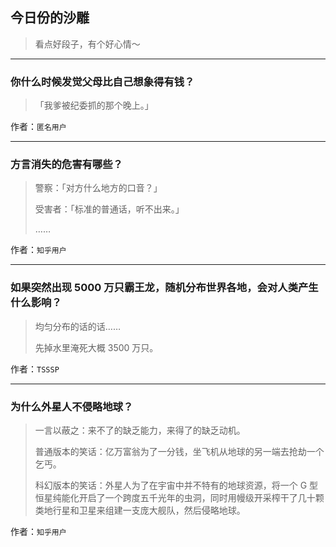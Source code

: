 ## 今日份的沙雕

> 看点好段子，有个好心情～


 
---

### 你什么时候发觉父母比自己想象得有钱？

> 「我爹被纪委抓的那个晚上。」


作者：`匿名用户`

---

### 方言消失的危害有哪些？

> 警察：「对方什么地方的口音？」
> 
> 受害者：「标准的普通话，听不出来。」
> 
> ……


作者：`知乎用户`

---

### 如果突然出现 5000 万只霸王龙，随机分布世界各地，会对人类产生什么影响？

> 均匀分布的话的话……
> 
> 先掉水里淹死大概 3500 万只。


作者：`TSSSP`

---

### 为什么外星人不侵略地球？

> 一言以蔽之：来不了的缺乏能力，来得了的缺乏动机。
> 
> 普通版本的笑话：亿万富翁为了一分钱，坐飞机从地球的另一端去抢劫一个乞丐。
> 
> 科幻版本的笑话：外星人为了在宇宙中并不特有的地球资源，将一个 G 型恒星纯能化开启了一个跨度五千光年的虫洞，同时用幔级开采榨干了几十颗类地行星和卫星来组建一支庞大舰队，然后侵略地球。


作者：`知乎用户`